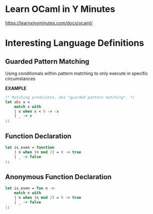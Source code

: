 # Learn OCaml in Y Minutes
https://learnxinyminutes.com/docs/ocaml/

# Interesting Language Definitions
## Guarded Pattern Matching
Using conditionals within pattern matching to only execute in specific circumstances

**EXAMPLE**
```ocaml
(* Matching predicates, aka "guarded pattern matching". *)
let abs x =
    match x with
    | x when x < 0 -> -x
    | _ -> x
;;
```

## Function Declaration

```ocaml
let is_even = function
    | n when (n mod 2) = 0 -> true
    | _ -> false
;;
```

## Anonymous Function Declaration

```ocaml
let is_even = fun n ->
    match n with
    | n when (n mod 2) = 0 -> true
    | _ -> false
;;
```